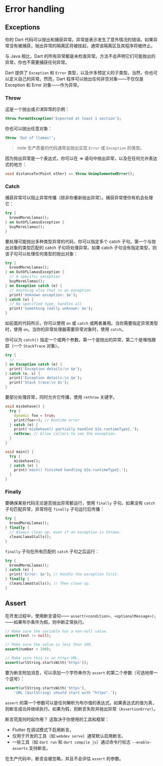 # Error handling

## Exceptions

你的 Dart 代码可以抛出和捕获异常。异常是表示发生了意外情况的错误。如果异常没有被捕获，抛出异常的隔离区将被挂起，通常该隔离区及其程序将被终止。

与 Java 相比，Dart 的所有异常都是未检查异常。方法不会声明它们可能抛出的异常，你也不需要捕获任何异常。

Dart 提供了 `Exception` 和 `Error` 类型，以及许多预定义的子类型。当然，你也可以定义自己的异常。然而，Dart 程序可以抛出任何非空对象——不仅仅是 Exception 和 Error 对象——作为异常。

### Throw

这是一个抛出或*引发*异常的示例：

```dart
throw FormatException('Expected at least 1 section');
```

你也可以抛出任意对象：

```dart
throw 'Out of llamas!';
```

> note
> 生产质量的代码通常会抛出实现 `Error` 或 `Exception` 的类型。

因为抛出异常是一个表达式，你可以在 => 语句中抛出异常，以及在任何允许表达式的地方：

```dart
void distanceTo(Point other) => throw UnimplementedError();
```

### Catch

捕获异常可以阻止异常传播（除非你重新抛出异常）。捕获异常使你有机会处理它：

```dart
try {
  breedMoreLlamas();
} on OutOfLlamasException {
  buyMoreLlamas();
}
```

要处理可能抛出多种类型异常的代码，你可以指定多个 catch 子句。第一个与抛出对象的类型匹配的 catch 子句将处理异常。如果 catch 子句没有指定类型，则该子句可以处理任何类型的抛出对象：

```dart
try {
  breedMoreLlamas();
} on OutOfLlamasException {
  // A specific exception
  buyMoreLlamas();
} on Exception catch (e) {
  // Anything else that is an exception
  print('Unknown exception: $e');
} catch (e) {
  // No specified type, handles all
  print('Something really unknown: $e');
}
```

如前面的代码所示，你可以使用 `on` 或 `catch` 或两者兼用。当你需要指定异常类型时，使用 `on`。当你的异常处理器需要异常对象时，使用 `catch`。

你可以为 `catch()` 指定一个或两个参数。第一个是抛出的异常，第二个是堆栈跟踪（一个 `StackTrace` 对象）。

```dart
try {
  // ···
} on Exception catch (e) {
  print('Exception details:\n $e');
} catch (e, s) {
  print('Exception details:\n $e');
  print('Stack trace:\n $s');
}
```

要部分处理异常，同时允许它传播，使用 `rethrow` 关键字。

```dart
void misbehave() {
  try {
    dynamic foo = true;
    print(foo++); // Runtime error
  } catch (e) {
    print('misbehave() partially handled ${e.runtimeType}.');
    rethrow; // Allow callers to see the exception.
  }
}

void main() {
  try {
    misbehave();
  } catch (e) {
    print('main() finished handling ${e.runtimeType}.');
  }
}
```

### Finally

要确保某些代码无论是否抛出异常都运行，使用 `finally` 子句。如果没有 `catch` 子句匹配异常，异常将在 `finally` 子句运行后传播：

```dart
try {
  breedMoreLlamas();
} finally {
  // Always clean up, even if an exception is thrown.
  cleanLlamaStalls();
}
```

`finally` 子句在所有匹配的 `catch` 子句之后运行：

```dart
try {
  breedMoreLlamas();
} catch (e) {
  print('Error: $e'); // Handle the exception first.
} finally {
  cleanLlamaStalls(); // Then clean up.
}
```

## Assert

在开发过程中，使用断言语句—— `assert(<condition>, <optionalMessage>);`——如果布尔条件为假，则中断正常执行。

```dart
// Make sure the variable has a non-null value.
assert(text != null);

// Make sure the value is less than 100.
assert(number < 100);

// Make sure this is an https URL.
assert(urlString.startsWith('https'));
```

要为断言附加消息，可以添加一个字符串作为 `assert` 的第二个参数（可选地带一个逗号）：

```dart
assert(urlString.startsWith('https'),
    'URL ($urlString) should start with "https".');
```

`assert` 的第一个参数可以是任何解析为布尔值的表达式。如果表达式的值为真，则断言成功并继续执行。如果为假，则断言失败并抛出异常（`AssertionError`）。

断言究竟何时起作用？
这取决于你使用的工具和框架：

* Flutter 在调试模式下启用断言。
* 仅用于开发的工具（如 `webdev serve`）通常默认启用断言。
* 一些工具（如 `dart run` 和 `dart compile js`）通过命令行标志 `--enable-asserts` 支持断言。

在生产代码中，断言会被忽略，并且不会评估 `assert` 的参数。
